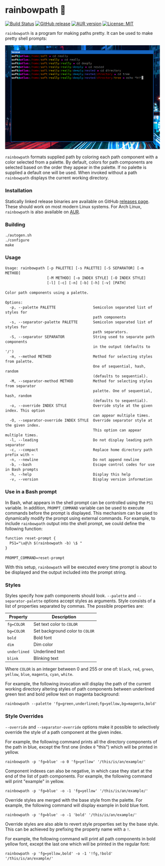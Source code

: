 # rainbowpath 🌈

[![Build Status](https://api.travis-ci.org/Soft/rainbowpath.svg?branch=master)](https://travis-ci.org/Soft/rainbowpath)
[![GitHub release](https://img.shields.io/github/release/Soft/rainbowpath.svg)](https://github.com/Soft/rainbowpath/releases)
[![AUR version](https://img.shields.io/aur/version/rainbowpath.svg)](https://aur.archlinux.org/packages/rainbowpath/)
[![License: MIT](https://img.shields.io/badge/License-MIT-yellow.svg)](https://opensource.org/licenses/MIT)

`rainbowpath` is a program for making paths pretty. It can be used to make pretty
shell prompts:

<img src="https://raw.githubusercontent.com/Soft/rainbowpath/master/extra/screenshot.png">

`rainbowpath` formats supplied path by coloring each path component with a color
selected from a palette. By default, colors for path components are selected
based on the order they appear in the palette. If no palette is supplied a
default one will be used. When invoked without a path `rainbowpath` displays the
current working directory.

### Installation

Statically linked release binaries are available on GitHub [releases
page](https://github.com/Soft/rainbowpath/releases). These should work on most
modern Linux systems. For Arch Linux, `rainbowpath` is also available on
[AUR](https://aur.archlinux.org/packages/rainbowpath/).

### Building

```shell
./autogen.sh
./configure
make
```

### Usage

```
Usage: rainbowpath [-p PALETTE] [-s PALETTE] [-S SEPARATOR] [-m METHOD]
                   [-M METHOD] [-o INDEX STYLE] [-O INDEX STYLE]
                   [-l] [-c] [-n] [-b] [-h] [-v] [PATH]

Color path components using a palette.

Options:
  -p, --palette PALETTE                 Semicolon separated list of styles for
                                        path components
  -s, --separator-palette PALETTE       Semicolon separated list of styles for
                                        path separators.
  -S, --separator SEPARATOR             String used to separate path components
                                        in the output (defaults to '/')
  -m, --method METHOD                   Method for selecting styles from palette.
                                        One of sequential, hash, random
                                        (defaults to sequential).
  -M, --separator-method METHOD         Method for selecting styles from separator
                                        palette. One of sequential, hash, random
                                        (defaults to sequential).
  -o, --override INDEX STYLE            Override style at the given index. This option
                                        can appear multiple times.
  -O, --separator-override INDEX STYLE  Override separator style at the given index.
                                        This option can appear multiple times.
  -l, --leading                         Do not display leading path separator
  -c, --compact                         Replace home directory path prefix with ~
  -n, --newline                         Do not append newline
  -b, --bash                            Escape control codes for use in Bash prompts
  -h, --help                            Display this help
  -v, --version                         Display version information
```

### Use in a Bash prompt

In Bash, what appears in the shell prompt can be controlled using the `PS1`
variable. In addition, `PROMPT_COMMAND` variable can be used to execute commands
before the prompt is displayed. This mechanism can be used to dynamically modify
the prompt using external commands. For example, to include `rainbowpath` output
into the shell prompt, we could define the following function:

```shell
function reset-prompt {
  PS1="\u@\h $(rainbowpath -b) \$ "
}

PROMPT_COMMAND=reset-prompt
```

With this setup, `rainbowpath` will be executed every time prompt is about to be
displayed and the output included into the prompt string.

### Styles

Styles specify how path components should look. `--palette` and
`--separator-palette` options accept styles as arguments. Style consists of a
list of properties separated by commas. The possible properties are:

| Property     | Description                     |
| ------------ | ------------------------------- |
| `fg=COLOR`   | Set text color to `COLOR`       |
| `bg=COLOR`   | Set background color to `COLOR` |
| `bold`       | Bold font                       |
| `dim`        | Dim color                       |
| `underlined` | Underlined text                 |
| `blink`      | Blinking text                   |

Where `COLOR` is an integer between 0 and 255 or one of: `black`, `red`,
`green`, `yellow`, `blue`, `magenta`, `cyan`, `white`.

For example, the following invocation will display the path of the current
working directory altering styles of path components between underlined green
text and bold yellow text on magenta background:

``` shell
rainbowpath --palette 'fg=green,underlined;fg=yellow,bg=magenta,bold'
```

### Style Overrides

`--override` and `--separator-override` options make it possible to selectively
override the style of a path component at the given index.

For example, the following command prints all the directory components of the
path in blue, except the first one (index `0` "this") which will be printed in
yellow.

``` shell
rainbowpath -p 'fg=blue' -o 0 'fg=yellow' '/this/is/an/example/'
```

Component indexes can also be negative, in which case they start at the end of
the list of path components. For example, the following command will print
"example" in yellow.

``` shell
rainbowpath -p 'fg=blue' -o -1 'fg=yellow' '/this/is/an/example/'
```

Override styles are merged with the base style from the palette. For example,
the following command will display example in bold blue font.

``` shell
rainbowpath -p 'fg=blue' -o -1 'bold' '/this/is/an/example/'
```

Override styles are also able to revert style properties set by the base style.
This can be achieved by prefixing the property name with a `!`.

For example, the following command will print all path components in bold yellow
font, except the last one which will be printed in the regular font:

``` shell
rainbowpath -p 'fg=yellow,bold' -o -1 '!fg,!bold' '/this/is/an/example/'
```
